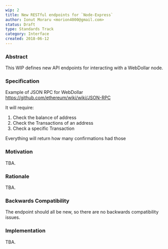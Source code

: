 ```yaml
---
wip: 2
title: New RESTful endpoints for `Node-Express`
author: Ionut Moraru <morion4000@gmail.com>
status: Draft
type: Standards Track
category: Interface
created: 2018-06-12
---
```


### Abstract

This WIP defines new API endpoints for interacting with a WebDollar node.

### Specification

Example of JSON RPC for WebDollar
https://github.com/ethereum/wiki/wiki/JSON-RPC

It will require: 

1. Check the balance of address
2. Check the Transactions of an address
3. Check a specific Transaction

Everything will return how many confirmations had those

### Motivation

TBA.

### Rationale

TBA.

### Backwards Compatibility

The endpoint should all be new, so there are no backwards compatibility issues.

### Implementation

TBA.
